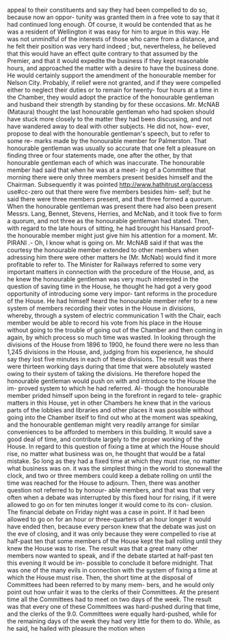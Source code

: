 appeal to their constituents and say they had been compelled to do so, because now an oppor- tunity was granted them in a free vote to say that it had continued long enough. Of course, it would be contended that as he was a resident of Wellington it was easy for him to argue in this way. He was not unmindful of the interests of those who came from a distance, and he felt their position was very hard indeed ; but, nevertheless, he believed that this would have an effect quite contrary to that assumed by the Premier, and that it would expedite the business if they kept reasonable hours, and approached the matter with a desire to have the business done. He would certainly support the amendment of the honourable member for Nelson City. Probably, if relief were not granted, and if they were compelled either to neglect their duties or to remain for twenty- four hours at a time in the Chamber, they would adopt the practice of the honourable gentleman and husband their strength by standing by for these occasions. Mr. McNAB (Mataura) thought the last honourable gentleman who had spoken should have stuck more closely to the matter they had been discussing, and not have wandered away to deal with other subjects. He did not, how- ever, propose to deal with the honourable gentleman's speech, but to refer to some re- marks made by the honourable member for Palmerston. That honourable gentleman was usually so accurate that one felt a pleasure on finding three or four statements made, one after the other, by that honourable gentleman each of which was inaccurate. The honourable member had said that when he was at a meet- ing of a Committee that morning there were only three members present besides himself and the Chairman. Subsequently it was pointed http://www.hathitrust.org/access use#cc-zero out that there were five members besides him- self; but he said there were three members present, and that three formed a quorum. When the honourable gentleman was present there had also been present Messrs. Lang, Bennet, Stevens, Herries, and McNab, and it took five to form a quorum, and not three as the honourable gentleman had stated. Then, with regard to the late hours of sitting, he had brought his Hansard proof-the honourable member might just give him his attention for a moment. Mr. PIRANI .- Oh, I know what is going on. Mr. McNAB said if that was the courtesy the honourable member extended to other members when adressing him there were other matters he (Mr. McNab) would find it more profitable to refer to. The Minister for Railways referred to some very important matters in connection with the procedure of the House, and, as he knew the honourable gentleman was very much interested in the question of saving time in the House, he thought he had got a very good opportunity of introducing some very impor- tant reforms in the procedure of the House. He had himself heard the honourable member refer to a new system of members recording their votes in the House in divisions, whereby, through a system of electric communication 1 with the Chair, each member would be able to record his vote from his place in the House without going to the trouble of going out of the Chamber and then coming in again, by which process so much time was wasted. In looking through the divisions of the House from 1896 to 1900, he found there were no less than 1,245 divisions in the House, and, judging from his experience, he should say they lost five minutes in each of these divisions. The result was there were thirteen working days during that time that were absolutely wasted owing to their system of taking the divisions. He therefore hoped the honourable gentleman would push on with and introduce to the House the im- proved system to which he had referred. Al- though the honourable member prided himself upon being in the forefront in regard to tele- graphic matters in this House, yet in other Chambers he knew that in the various parts of the lobbies and libraries and other places it was possible without going into the Chamber itself to find out who at the moment was speaking, and the honourable gentleman might very readily arrange for similar conveniences to be afforded to members in this building. It would save a good deal of time, and contribute largely to the proper working of the House. In regard to this question of fixing a time at which the House should rise, no matter what business was on, he thought that would be a fatal mistake. So long as they had a fixed time at which they must rise, no matter what business was on. it was the simplest thing in the world to stonewall the clock, and two or three members could keep a debate rolling on until the time was reached for the House to adjourn. Then, there was another question not referred to by honour- able members, and that was that very often when a debate was interrupted by this fixed hour for rising, if it were allowed to go on for ten minutes longer it would come to its con- clusion. The financial debate on Friday night was a case in point. If it had been allowed to go on for an hour or three-quarters of an hour longer it would have ended then, because every person knew that the debate was just on the eve of closing, and it was only because they were compelled to rise at half-past ten that some members of the House kept the ball rolling until they knew the House was to rise. The result was that a great many other members now wanted to speak, and if the debate started at half-past ten this evening it would be im- possible to conclude it before midnight. That was one of the many evils in connection with the system of fixing a time at which the House must rise. Then, the short time at the disposal of Committees had been referred to by many mem- bers, and he would only point out how unfair it was to the clerks of their Committees. At the present time all the Committees had to meet on two days of the week. The result was that every one of these Committees was hard-pushed during that time, and the clerks of the 9.0. Committees were equally hard-pushed, while for the remaining days of the week they had very little for them to do. While, as he said, he hailed with pleasure the motion when 